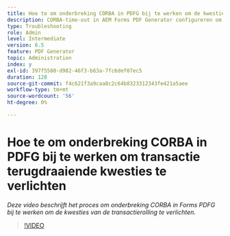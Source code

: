 ```yaml
---
title: Hoe te om onderbreking CORBA in PDFG bij te werken om de kwesties van het terugdraaien van transacties te verlichten?
description: CORBA-time-out in AEM Forms PDF Generator configureren om problemen op te lossen die te maken hebben met het terugdraaien van transacties
type: Troubleshooting
role: Admin
level: Intermediate
version: 6.5
feature: PDF Generator
topic: Administration
index: y
exl-id: 397f5580-d982-46f3-b63a-7fc6def07ec5
duration: 128
source-git-commit: f4c621f3a9caa8c2c64b8323312343fe421a5aee
workflow-type: tm+mt
source-wordcount: '56'
ht-degree: 0%

---
```


# Hoe te om onderbreking CORBA in PDFG bij te werken om transactie terugdraaiende kwesties te verlichten

*Deze video beschrijft het proces om onderbreking CORBA in Forms PDFG bij te werken om de kwesties van de transactierolling te verlichten.*

>[!VIDEO](https://video.tv.adobe.com/v/335512?quality=12&learn=on)
